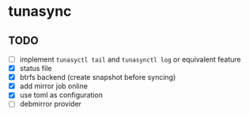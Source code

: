 tunasync
========

## TODO

- [ ] implement `tunasyctl tail` and `tunasynctl log` or equivalent feature
- [x] status file
- [x] btrfs backend (create snapshot before syncing)
- [x] add mirror job online
- [x] use toml as configuration
- [ ] debmirror provider
